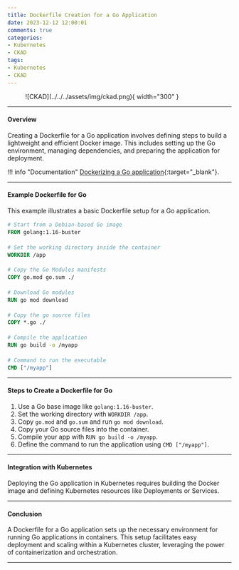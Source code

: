 ```yaml
---
title: Dockerfile Creation for a Go Application
date: 2023-12-12 12:00:01
comments: true
categories:
- Kubernetes
- CKAD
tags:
- Kubernetes
- CKAD
---
```


<!-- markdownlint-disable MD033 -->
<figure markdown="span">
  ![CKAD](../../../assets/img/ckad.png){ width="300" }
</figure>

---

#### Overview

Creating a Dockerfile for a Go application involves defining steps to build a lightweight and efficient Docker image. This includes setting up the Go environment, managing dependencies, and preparing the application for deployment.

!!! info "Documentation"
    [Dockerizing a Go application](https://docs.docker.com/language/golang/build-images/){:target="_blank"}.

---

#### Example Dockerfile for Go

This example illustrates a basic Dockerfile setup for a Go application.

```Dockerfile
# Start from a Debian-based Go image
FROM golang:1.16-buster

# Set the working directory inside the container
WORKDIR /app

# Copy the Go Modules manifests
COPY go.mod go.sum ./

# Download Go modules
RUN go mod download

# Copy the go source files
COPY *.go ./

# Compile the application
RUN go build -o /myapp

# Command to run the executable
CMD ["/myapp"]
```

---

#### Steps to Create a Dockerfile for Go

1. Use a Go base image like `golang:1.16-buster`.  
2. Set the working directory with `WORKDIR /app`.
3. Copy `go.mod` and `go.sum` and run `go mod download`.
4. Copy your Go source files into the container.
5. Compile your app with `RUN go build -o /myapp`.
6. Define the command to run the application using `CMD ["/myapp"]`.  

---

#### Integration with Kubernetes

Deploying the Go application in Kubernetes requires building the Docker image and defining Kubernetes resources like Deployments or Services.

---

#### Conclusion

A Dockerfile for a Go application sets up the necessary environment for running Go applications in containers. This setup facilitates easy deployment and scaling within a Kubernetes cluster, leveraging the power of containerization and orchestration.

---

